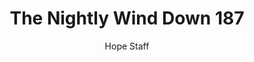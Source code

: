---
image: /assets/img/nwd/187_nwd_matthew_4_4_b_nlt.png
title: The Nightly Wind Down 187
categories:
  - The Nightly Wind Down
author: Hope Staff
notes: The Nightly Wind Down 187
embed: >-
  EMBED_GOES_HERE
transcript: >-
  SOME LINES OF TEXT START HERE
---